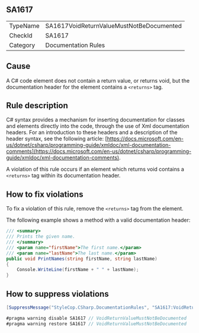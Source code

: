 ﻿## SA1617

<table>
<tr>
  <td>TypeName</td>
  <td>SA1617VoidReturnValueMustNotBeDocumented</td>
</tr>
<tr>
  <td>CheckId</td>
  <td>SA1617</td>
</tr>
<tr>
  <td>Category</td>
  <td>Documentation Rules</td>
</tr>
</table>

## Cause

A C# code element does not contain a return value, or returns void, but the documentation header for the element contains a `<returns>` tag.

## Rule description

C# syntax provides a mechanism for inserting documentation for classes and elements directly into the code, through the use of Xml documentation headers. For an introduction to these headers and a description of the header syntax, see the following article: [https://docs.microsoft.com/en-us/dotnet/csharp/programming-guide/xmldoc/xml-documentation-comments](https://docs.microsoft.com/en-us/dotnet/csharp/programming-guide/xmldoc/xml-documentation-comments).

A violation of this rule occurs if an element which returns void contains a `<returns>` tag within its documentation header.

## How to fix violations

To fix a violation of this rule, remove the `<returns>` tag from the element.

The following example shows a method with a valid documentation header:

```csharp
/// <summary>
/// Prints the given name.
/// </summary>
/// <param name="firstName">The first name.</param>
/// <param name="lastName">The last name.</param>
public void PrintNames(string firstName, string lastName)
{
    Console.WriteLine(firstName + " " + lastName);
}
```

## How to suppress violations

```csharp
[SuppressMessage("StyleCop.CSharp.DocumentationRules", "SA1617:VoidReturnValueMustNotBeDocumented", Justification = "Reviewed.")]
```

```csharp
#pragma warning disable SA1617 // VoidReturnValueMustNotBeDocumented
#pragma warning restore SA1617 // VoidReturnValueMustNotBeDocumented
```
